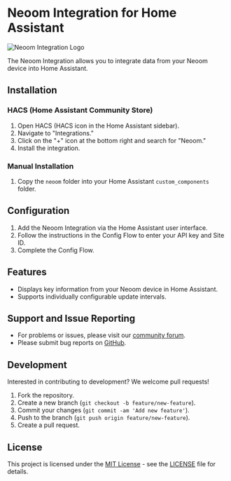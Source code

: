 # Neoom Integration for Home Assistant

![Neoom Integration Logo](link-to-logo.png)

The Neoom Integration allows you to integrate data from your Neoom device into Home Assistant.

## Installation

### HACS (Home Assistant Community Store)

1. Open HACS (HACS icon in the Home Assistant sidebar).
2. Navigate to "Integrations."
3. Click on the "+" icon at the bottom right and search for "Neoom."
4. Install the integration.

### Manual Installation

1. Copy the `neoom` folder into your Home Assistant `custom_components` folder.

## Configuration

1. Add the Neoom Integration via the Home Assistant user interface.
2. Follow the instructions in the Config Flow to enter your API key and Site ID.
3. Complete the Config Flow.

## Features

- Displays key information from your Neoom device in Home Assistant.
- Supports individually configurable update intervals.

## Support and Issue Reporting

- For problems or issues, please visit our [community forum](https://community.home-assistant.io/).
- Please submit bug reports on [GitHub](https://github.com/your-username/neoom-integration/issues).

## Development

Interested in contributing to development? We welcome pull requests!

1. Fork the repository.
2. Create a new branch (`git checkout -b feature/new-feature`).
3. Commit your changes (`git commit -am 'Add new feature'`).
4. Push to the branch (`git push origin feature/new-feature`).
5. Create a pull request.

## License

This project is licensed under the [MIT License](LICENSE) - see the [LICENSE](LICENSE) file for details.
